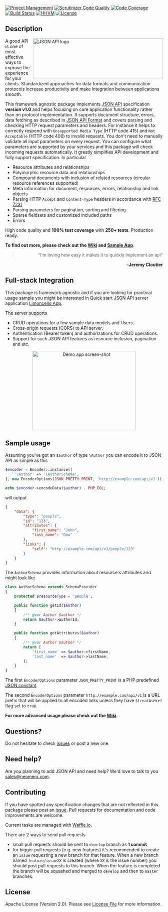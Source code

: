 [![Project Management](https://img.shields.io/badge/project-management-blue.svg)](https://waffle.io/neomerx/json-api)
[![Scrutinizer Code Quality](https://scrutinizer-ci.com/g/neomerx/json-api/badges/quality-score.png?b=master)](https://scrutinizer-ci.com/g/neomerx/json-api/?branch=master)
[![Code Coverage](https://scrutinizer-ci.com/g/neomerx/json-api/badges/coverage.png?b=master)](https://scrutinizer-ci.com/g/neomerx/json-api/?branch=master)
[![Build Status](https://travis-ci.org/neomerx/json-api.svg?branch=master)](https://travis-ci.org/neomerx/json-api)
[![HHVM](https://img.shields.io/hhvm/neomerx/json-api.svg)](https://travis-ci.org/neomerx/json-api)
[![License](https://img.shields.io/packagist/l/neomerx/json-api.svg)](https://packagist.org/packages/neomerx/json-api)

## Description 

<a href="http://jsonapi.org/" target="_blank"><img src="http://jsonapi.org/images/jsonapi.png" alt="JSON API logo" title="JSON API" align="right" width="415" height="130" /></a>

A good API is one of most effective ways to improve the experience for your clients. Standardized approaches for data formats and communication protocols increase productivity and make integration between applications smooth.

This framework agnostic package implements [JSON API](http://jsonapi.org/) specification **version v1.0** and helps focusing on core application functionality rather than on protocol implementation. It supports document structure, errors, data fetching as described in [JSON API Format](http://jsonapi.org/format/) and covers parsing and checking HTTP request parameters and headers. For instance it helps to correctly respond with ```Unsupported Media Type``` (HTTP code 415) and ```Not Acceptable``` (HTTP code 406) to invalid requests. You don't need to manually validate all input parameters on every request. You can configure what parameters are supported by your services and this package will check incoming requests automatically. It greatly simplifies API development and fully support specification. In particular

* Resource attributes and relationships
* Polymorphic resource data and relationships
* Compound documents with inclusion of related resources (circular resource references supported)
* Meta information for document, resources, errors, relationship and link objects
* Parsing HTTP `Accept` and `Content-Type` headers in accordance with [RFC 7231](https://tools.ietf.org/html/rfc7231)
* Parsing parameters for pagination, sorting and filtering
* Sparse fieldsets and customized included paths
* Errors

High code quality and **100% test coverage** with **250+ tests**. Production ready.

**To find out more, please check out the [Wiki](https://github.com/neomerx/json-api/wiki) and [Sample App](/sample)**.

<blockquote align="right">
    &ldquo;I'm loving how easy it makes it to quickly implement an api&rdquo;
</blockquote>
<p align="right">&ndash;<strong>Jeremy Cloutier</strong></p>

## Full-stack Integration

This package is framework agnostic and if you are looking for practical usage sample you might be interested in Quick start JSON API server application [Limoncello App](https://github.com/limoncello-php/app).

The server supports
- CRUD operations for a few sample data models and Users.
- Cross-origin requests (CORS) to API server.
- Authentication (Bearer token) and authorizations for CRUD operations.
- Support for such JSON API features as resource inclusion, pagination and etc.

<p align="center">
<a href="https://github.com/limoncello-php/app" target="_blank"><img src="https://github.com/limoncello-php/app/raw/master/resources/img/screen-shot.png" alt="Demo app screen-shot" title="Limoncello App" align="middle" width="330" height="252" /></a>
</p>

## Sample usage

Assuming you've got an ```$author``` of type ```\Author``` you can encode it to JSON API as simple as this

```php
$encoder = Encoder::instance([
    '\Author' => '\AuthorSchema',
], new EncoderOptions(JSON_PRETTY_PRINT, 'http://example.com/api/v1'));

echo $encoder->encodeData($author) . PHP_EOL;
```

will output

```json
{
    "data": {
        "type": "people",
        "id": "123",
        "attributes": {
            "first_name": "John",
            "last_name": "Dow"
        },
        "links": {
            "self": "http://example.com/api/v1/people/123"
        }
    }
}
```

The ```AuthorSchema``` provides information about resource's attributes and might look like

```php
class AuthorSchema extends SchemaProvider
{
    protected $resourceType = 'people';

    public function getId($author)
    {
        /** @var Author $author */
        return $author->authorId;
    }

    public function getAttributes($author)
    {
        /** @var Author $author */
        return [
            'first_name' => $author->firstName,
            'last_name'  => $author->lastName,
        ];
    }
}
```

The first ```EncoderOptions``` parameter ```JSON_PRETTY_PRINT``` is a PHP predefined [JSON constant](http://php.net/manual/en/json.constants.php).

The second ```EncoderOptions``` parameter ```http://example.com/api/v1``` is a URL prefix that will be applied to all encoded links unless they have ```$treatAsHref``` flag set to ```true```.

**For more advanced usage please check out the [Wiki](https://github.com/neomerx/json-api/wiki)**.

## Questions?

Do not hesitate to check [issues](https://github.com/neomerx/json-api/issues) or post a new one.

## Need help?

Are you planning to add JSON API and need help? We'd love to talk to you [sales@neomerx.com](mailto:sales@neomerx.com).

## Contributing

If you have spotted any specification changes that are not reflected in this package please post an [issue](https://github.com/neomerx/json-api/issues). Pull requests for documentation and code improvements are welcome.

Current tasks are managed with [Waffle.io](https://waffle.io/neomerx/json-api).

There are 2 ways to send pull requests
- small pull requests should be sent to `develop` branch as **1 commit**
- for bigger pull requests (e.g. new features) it's recommended to create an `issue` requesting a new branch for that feature. When a new branch named `feature/issueXX` is created (where `XX` is the issue number) you should post pull requests to this branch. When the feature is completed the branch will be squashed and merged to `develop` and then to `master` branches.

## License

Apache License (Version 2.0). Please see [License File](LICENSE) for more information.
